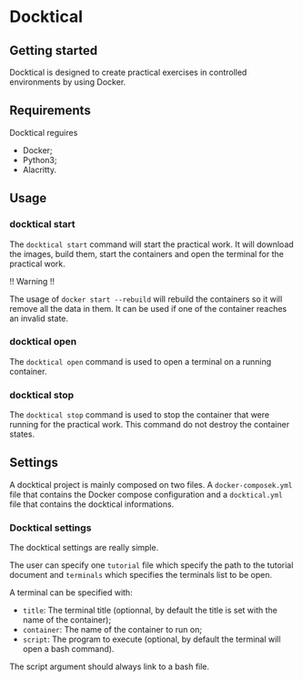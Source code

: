 # Docktical

## Getting started

Docktical is designed to create practical exercises in controlled environments by using Docker.

## Requirements

Docktical reguires 
- Docker;
- Python3;
- Alacritty.

## Usage

### docktical start

The `docktical start` command will start the practical work. It will download the images, build them, start the containers and open the terminal for the practical work.

!! Warning !!

The usage of `docker start --rebuild` will rebuild the containers so it will remove all the data in them. It can be used if one of the container reaches an invalid state.

### docktical open

The `docktical open` command is used to open a terminal on a running container. 

### docktical stop

The `docktical stop` command is used to stop the container that were running for the practical work. This command do not destroy the container states.

## Settings

A docktical project is mainly composed on two files. A `docker-composek.yml` file that contains the Docker compose configuration and a `docktical.yml` file that contains the docktical informations.

### Docktical settings

The docktical settings are really simple.

The user can specify one `tutorial` file which specify the path to the tutorial document and `terminals` which specifies the terminals list to be open.

A terminal can be specified with:
- `title`: The terminal title (optionnal, by default the title is set with the name of the container);
- `container`: The name of the container to run on;
- `script`: The program to execute (optional, by default the terminal will open a bash command).

The script argument should always link to a bash file.